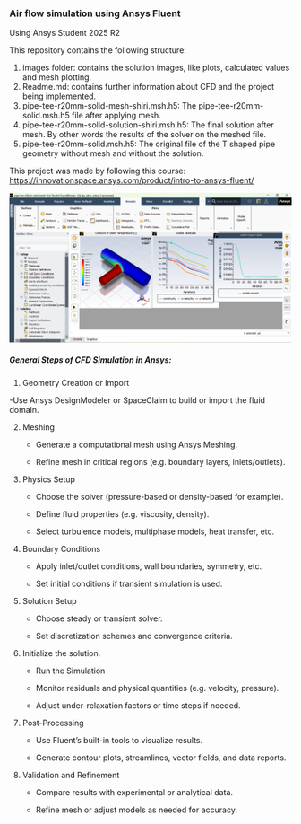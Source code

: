 ### Air flow simulation using Ansys Fluent
Using Ansys Student 2025 R2

This repository contains the following structure:
1. images folder: contains the solution images, like plots, calculated values and mesh plotting.
2. Readme.md: contains further information about CFD and the project being implemented.
3. pipe-tee-r20mm-solid-mesh-shiri.msh.h5: The pipe-tee-r20mm-solid.msh.h5 file after applying mesh.
4. pipe-tee-r20mm-solid-solution-shiri.msh.h5: The final solution after mesh. By other words the results of the solver on the meshed file.
5. pipe-tee-r20mm-solid.msh.h5: The original file of the T shaped pipe geometry without mesh and without the solution.

This project was made by following this course: https://innovationspace.ansys.com/product/intro-to-ansys-fluent/

![Alt text](images/7.AllResultingPlots.png)

##### General Steps of CFD Simulation in Ansys:
1. Geometry Creation or Import

-Use Ansys DesignModeler or SpaceClaim to build or import the fluid domain.

2. Meshing

   - Generate a computational mesh using Ansys Meshing.

   - Refine mesh in critical regions (e.g. boundary layers, inlets/outlets).

3. Physics Setup

   - Choose the solver (pressure-based or density-based for example).

   - Define fluid properties (e.g. viscosity, density).

   - Select turbulence models, multiphase models, heat transfer, etc.

4. Boundary Conditions

   - Apply inlet/outlet conditions, wall boundaries, symmetry, etc.

   - Set initial conditions if transient simulation is used.

5. Solution Setup

   - Choose steady or transient solver.

   - Set discretization schemes and convergence criteria.

6. Initialize the solution.

   - Run the Simulation

   - Monitor residuals and physical quantities (e.g. velocity, pressure).

   - Adjust under-relaxation factors or time steps if needed.

7. Post-Processing

   - Use Fluent’s built-in tools to visualize results.

   - Generate contour plots, streamlines, vector fields, and data reports.

8. Validation and Refinement

   - Compare results with experimental or analytical data.

   - Refine mesh or adjust models as needed for accuracy.
